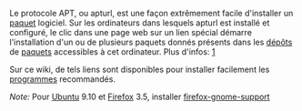 Le protocole APT, ou apturl, est une façon extrêmement facile
d'installer un [paquet](paquet "wikilink") logiciel. Sur les ordinateurs
dans lesquels apturl est installé et configuré, le clic dans une page
web sur un lien spécial démarre l'installation d'un ou de plusieurs
paquets donnés présents dans les [dépôts](dépôt "wikilink") de
[paquets](paquet "wikilink") accessibles à cet ordinateur. Plus d'infos:
[1](http://doc.ubuntu-fr.org/apturl)

Sur ce wiki, de tels liens sont disponibles pour installer facilement
les [programmes](programmes "wikilink") recommandés.

*Note:* Pour [Ubuntu](Ubuntu "wikilink") 9.10 et
[Firefox](Firefox "wikilink") 3.5, installer
[firefox-gnome-support](apt://firefox-gnome-support)